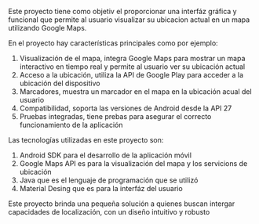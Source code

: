 Este proyecto tiene como objetiv el proporcionar una interfáz gráfica y funcional que permite al usuario visualizar su ubicacion actual en un mapa utilizando Google Maps. 

En el proyecto hay características principales como por ejemplo:
1. Visualización de el mapa, integra Google Maps para mostrar un mapa interactivo en tiempo real y permite al usuario ver su ubicación actual
2. Acceso a la ubicación, utiliza la API de Google Play para acceder a la ubicación del dispositivo 
3. Marcadores, muestra un marcador en el mapa en la ubicación acual del usuario
4. Compatibilidad, soporta las versiones de Android desde la API 27
5. Pruebas integradas, tiene prebas para asegurar el correcto funcionamiento de la aplicación 

Las tecnologías utilizadas en este proyecto son:
1. Android SDK para el desarrollo de la aplicación móvil 
2. Google Maps API es para la visualización del mapa y los servicions de ubicación 
3. Java que es el lenguaje de programación que se utilizó
4. Material Desing que es para la interfáz del usuario

Este proyecto brinda una pequeña solución a quienes buscan intergar capacidades de localización, con un diseño intuitivo y robusto
